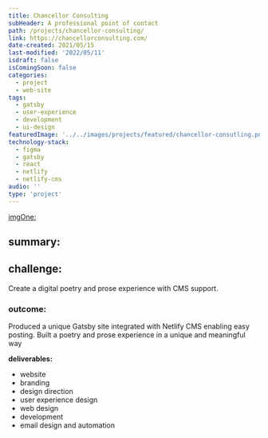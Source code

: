 ```yaml
---
title: Chancellor Consulting
subHeader: A professional point of contact
path: /projects/chancellor-consulting/
link: https://chancellorconsulting.com/
date-created: 2021/05/15
last-modified: '2022/05/11'
isdraft: false
isComingSoon: false
categories:
  - project
  - web-site
tags:
  - gatsby
  - user-experience
  - development
  - ui-design
featuredImage: '../../images/projects/featured/chancellor-consutling.png'
technology-stack:
  - figma
  - gatsby
  - react
  - netlify
  - netlify-cms
audio: ''
type: 'project'
---
```


[imgOne:](../assets/images/projects/yogaofwords-showcase-1.png)

## summary:

## challenge:

Create a digital poetry and prose experience with CMS support.

### outcome:

Produced a unique Gatsby site integrated with Netlify CMS enabling easy
posting. Built a poetry and prose experience in a unique and meaningful
way

**deliverables:**

- website
- branding
- design direction
- user experience design
- web design
- development
- email design and automation
